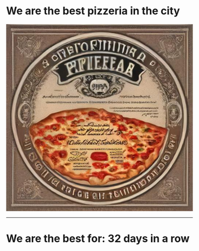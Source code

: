 # We are the best pizzeria in the city

![Certificate of the best pizzeria](photos/certificate.jpg)

--- 

# We are the best for: 32 days in a row